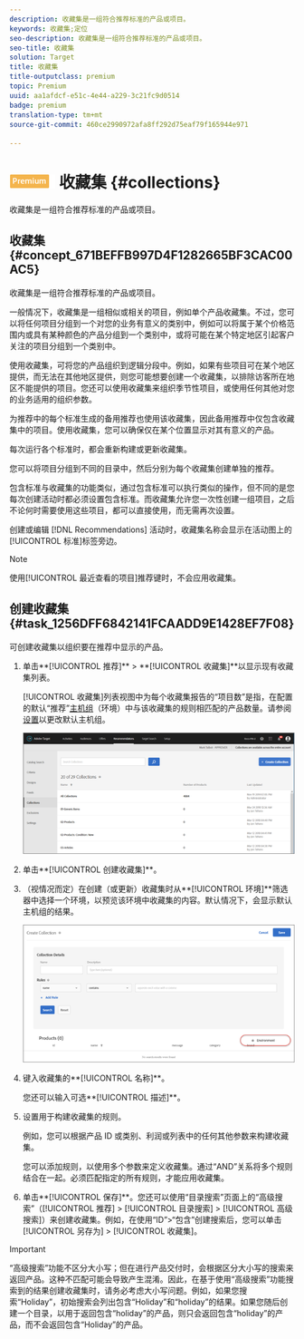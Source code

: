 ```yaml
---
description: 收藏集是一组符合推荐标准的产品或项目。
keywords: 收藏集;定位
seo-description: 收藏集是一组符合推荐标准的产品或项目。
seo-title: 收藏集
solution: Target
title: 收藏集
title-outputclass: premium
topic: Premium
uuid: aa1afdcf-e51c-4e44-a229-3c21fc9d0514
badge: premium
translation-type: tm+mt
source-git-commit: 460ce2990972afa8ff292d75eaf79f165944e971

---
```



# ![PREMIUM](/help/assets/premium.png) 收藏集 {#collections}

收藏集是一组符合推荐标准的产品或项目。

## 收藏集 {#concept_671BEFFB997D4F1282665BF3CAC00AC5}

收藏集是一组符合推荐标准的产品或项目。

一般情况下，收藏集是一组相似或相关的项目，例如单个产品收藏集。不过，您可以将任何项目分组到一个对您的业务有意义的类别中，例如可以将属于某个价格范围内或具有某种颜色的产品分组到一个类别中，或将可能在某个特定地区引起客户关注的项目分组到一个类别中。

使用收藏集，可将您的产品组织到逻辑分段中。例如，如果有些项目可在某个地区提供，而无法在其他地区提供，则您可能想要创建一个收藏集，以排除访客所在地区不能提供的项目。您还可以使用收藏集来组织季节性项目，或使用任何其他对您的业务适用的组织参数。

为推荐中的每个标准生成的备用推荐也使用该收藏集，因此备用推荐中仅包含收藏集中的项目。使用收藏集，您可以确保仅在某个位置显示对其有意义的产品。

每次运行各个标准时，都会重新构建或更新收藏集。

您可以将项目分组到不同的目录中，然后分别为每个收藏集创建单独的推荐。

包含标准与收藏集的功能类似，通过包含标准可以执行类似的操作，但不同的是您每次创建活动时都必须设置包含标准。而收藏集允许您一次性创建一组项目，之后不论何时需要使用这些项目，都可以直接使用，而无需再次设置。

创建或编辑 [!DNL Recommendations] 活动时，收藏集名称会显示在活动图上的[!UICONTROL 标准]标签旁边。

>[!NOTE]
>
>使用[!UICONTROL 最近查看的项目]推荐键时，不会应用收藏集。

## 创建收藏集 {#task_1256DFF6842141FCAADD9E1428EF7F08}

可创建收藏集以组织要在推荐中显示的产品。

1. 单击**[!UICONTROL 推荐]** &gt; **[!UICONTROL 收藏集]**以显示现有收藏集列表。

   [!UICONTROL 收藏集]列表视图中为每个收藏集报告的“项目数”是指，在配置的默认“推荐”[主机组](/help/administrating-target/hosts.md)（环境）中与该收藏集的规则相匹配的产品数量。请参阅[设置](../../c-recommendations/plan-implement.md#concept_C1E1E2351413468692D6C21145EF0B84)以更改默认主机组。

   ![](assets/collections_list.png)

1. 单击**[!UICONTROL 创建收藏集]**。

1. （视情况而定）在创建（或更新）收藏集时从**[!UICONTROL 环境]**筛选器中选择一个环境，以预览该环境中收藏集的内容。默认情况下，会显示默认主机组的结果。

   ![创建收藏集](/help/c-recommendations/c-products/assets/CreateCollection.png)

1. 键入收藏集的**[!UICONTROL 名称]**。

   您还可以输入可选**[!UICONTROL 描述]**。

1. 设置用于构建收藏集的规则。

   例如，您可以根据产品 ID 或类别、利润或列表中的任何其他参数来构建收藏集。

   您可以添加规则，以使用多个参数来定义收藏集。通过“AND”关系将多个规则结合在一起。必须匹配指定的所有规则，才能应用收藏集。

1. 单击**[!UICONTROL 保存]**。您还可以使用“目录搜索”页面上的“高级搜索”（[!UICONTROL 推荐] &gt; [!UICONTROL 目录搜索] &gt; [!UICONTROL 高级搜索]）来创建收藏集。例如，在使用“ID”&gt;“包含”创建搜索后，您可以单击[!UICONTROL 另存为] &gt; [!UICONTROL 收藏集]。

>[!IMPORTANT]
>
>“高级搜索”功能不区分大小写；但在进行产品交付时，会根据区分大小写的搜索来返回产品。这种不匹配可能会导致产生混淆。因此，在基于使用“高级搜索”功能搜索到的结果创建收藏集时，请务必考虑大小写问题。例如，如果您搜索“Holiday”，初始搜索会列出包含“Holiday”和“holiday”的结果。如果您随后创建一个目录，以用于返回包含“holiday”的产品，则只会返回包含“holiday”的产品，而不会返回包含“Holiday”的产品。